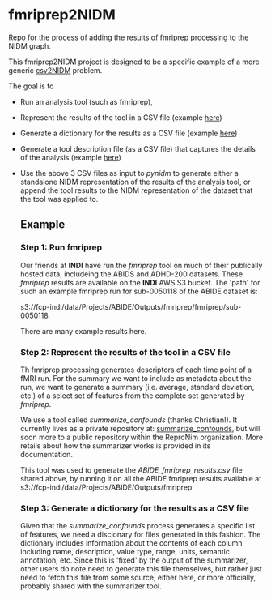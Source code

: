 # fmriprep2NIDM
Repo for the process of adding the results of fmriprep processing to the NIDM graph.

This fmriprep2NIDM project is designed to be a specific example of a more generic [csv2NIDM](https://github.com/incf-nidash/PyNIDM?tab=readme-ov-file#csv-file-to-nidm-conversion) problem.

The goal is to 
* Run an analysis tool (such as fmriprep),
* Represent the results of the tool in a CSV file (example [here](CSVs/ABIDE_fmriprep_results_v2.csv))
* Generate a dictionary for the results as a CSV file (example [here](CSVs/fmriprep_data_dictionary_v3.csv))
* Generate a tool description file (as a CSV file) that captures the details of the analysis
   (example [here](CSVs/fmriprep_software_metadata.csv))
* Use the above 3 CSV files as input to *pynidm* to generate either a standalone NIDM representation of the results
  of the analysis tool, or append the tool results to the NIDM representation of the dataset that the tool was applied to.

  ## Example
  ### Step 1: Run fmriprep
  Our friends at **INDI** have run the *fmriprep* tool on much of their publically hosted data, includeing the ABIDS and
  ADHD-200 datasets. These *fmriprep* results are available on the **INDI** AWS S3 bucket. The 'path' for such an
  example fmriprep run for sub-0050118 of the ABIDE dataset is:

  s3://fcp-indi/data/Projects/ABIDE/Outputs/fmriprep/fmriprep/sub-0050118

  There are many example results here.

  ### Step 2: Represent the results of the tool in a CSV file
  Th fmriprep processing generates descriptors of each time point of a fMRI run. For the summary we want to include
  as metadata about the run, we want to generate a summary (i.e. average, standard deviation, etc.) of a select set
  of features from the complete set generated by *fmriprep*.

  We use a tool called *summarize_confounds* (thanks Christian!). It currently lives as a private repository at:
  [summarize_confounds](https://github.com/BabyBrainStudy/SumarizeNibabies), but will soon more to a public
  repository within the ReproNim organization. More retails about how the summarizer works is provided in
  its documentation.

  This tool was used to generate the *ABIDE_fmriprep_results.csv* file shared above, by running it on all the
  ABIDE fmriprep results available at s3://fcp-indi/data/Projects/ABIDE/Outputs/fmriprep.

  ### Step 3: Generate a dictionary for the results as a CSV file
  Given that the *summarize_confounds* process generates a specific list of features, we need a discionary for
  files generated in this fashion. The dictionary includes information about the contents of each column including
  name, description, value type, range, units, semantic annotation, etc. Since this is 'fixed' by the output of
  the summarizer, other users do note need to generate this file themselves, but rather just need to fetch this file
  from some source, either here, or more officially, probably shared with the summarizer tool.

  
  
